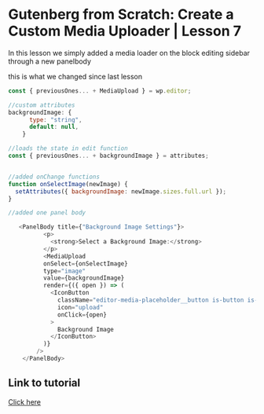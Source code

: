 # Gutenberg from Scratch: Create a Custom Media Uploader | Lesson 7

In this lesson we simply added a media loader on the block editing sidebar through a new panelbody

this is what we changed since last lesson

```js
const { previousOnes... + MediaUpload } = wp.editor;

//custom attributes
backgroundImage: {
      type: "string",
      default: null,
    }

//loads the state in edit function
const { previousOnes... + backgroundImage } = attributes;


//added onChange functions
function onSelectImage(newImage) {
  setAttributes({ backgroundImage: newImage.sizes.full.url });
}

//added one panel body

   <PanelBody title={"Background Image Settings"}>
          <p>
            <strong>Select a Background Image:</strong>
          </p>
          <MediaUpload
          onSelect={onSelectImage}
          type="image"
          value={backgroundImage}
          render={({ open }) => (
            <IconButton
              className="editor-media-placeholder__button is-button is-default is-large"
              icon="upload"
              onClick={open}
            >
              Background Image
            </IconButton>
          )}
        />
    </PanelBody>
```

## Link to tutorial

[Click here](https://www.youtube.com/watch?v=QHpUELUrwpo&list=PLriKzYyLb28lHhftzU7Z_DJ32mvLy4KKH&index=8&ab_channel=AlessandroCastellani)
